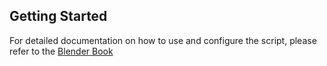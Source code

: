 ## Getting Started

For detailed documentation on how to use and configure the script, please refer to the [Blender Book](https://blender-l2-privacy.web.app/book/)
